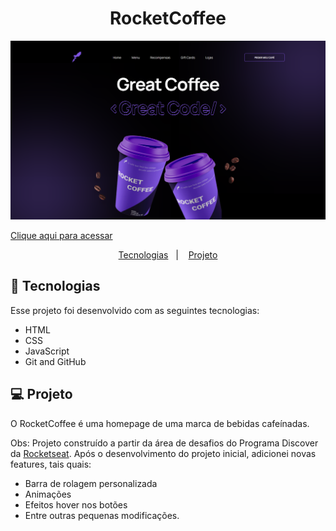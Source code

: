 <h1 align="center"> RocketCoffee </h1>

![preview](./.github/preview.png)

[Clique aqui para acessar](https://maik-emanoel.github.io/rocketcoffee/)

<p align="center">
  <a href="#-tecnologias">Tecnologias</a>&nbsp;&nbsp;&nbsp;|&nbsp;&nbsp;&nbsp;
  <a href="#-projeto">Projeto</a>
</p>

## 🚀 Tecnologias

Esse projeto foi desenvolvido com as seguintes tecnologias:

- HTML
- CSS
- JavaScript
- Git and GitHub

## 💻 Projeto

O RocketCoffee é uma homepage de uma marca de bebidas cafeínadas. <br>

Obs: Projeto construído a partir da área de desafios do Programa Discover da [Rocketseat](https://rocketseat.com.br). Após o desenvolvimento do projeto inicial, adicionei novas features, tais quais:

- Barra de rolagem personalizada
- Animações
- Efeitos hover nos botões
- Entre outras pequenas modificações.
